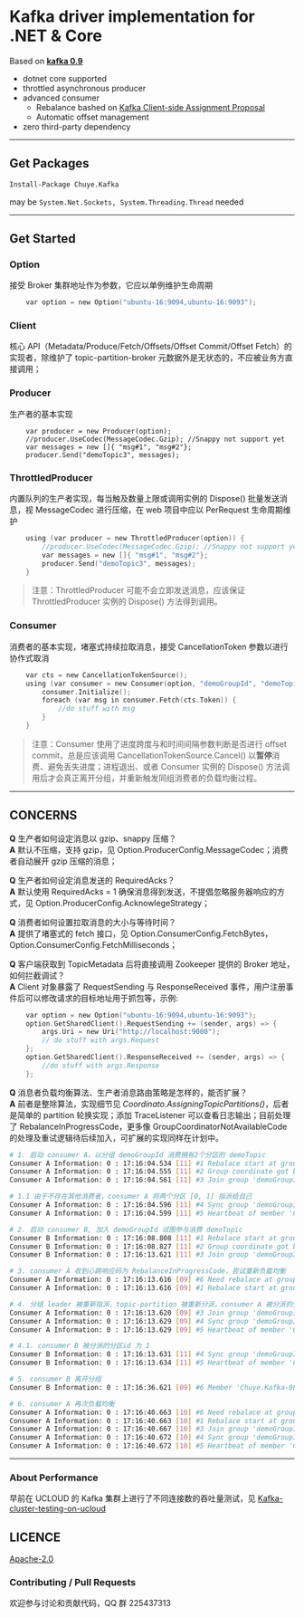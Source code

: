 ﻿# Kafka driver implementation for .NET & Core

Based on [**kafka 0.9**](https://cwiki.apache.org/confluence/display/KAFKA/A+Guide+To+The+Kafka+Protocol)

* dotnet core supported
* throttled asynchronous producer
* advanced consumer
    * Rebalance bashed on [Kafka Client-side Assignment Proposal](https://cwiki.apache.org/confluence/display/KAFKA/Kafka+Client-side+Assignment+Proposal) 
    * Automatic offset management
* zero third-party dependency

----

## Get Packages

```bash
Install-Package Chuye.Kafka
```

may be `System.Net.Sockets, System.Threading.Thread` needed

----

## Get Started

### Option
接受 Broker 集群地址作为参数，它应以单例维护生命周期

```c
    var option = new Option("ubuntu-16:9094,ubuntu-16:9093");
```

### Client
核心 API（Metadata/Produce/Fetch/Offsets/Offset Commit/Offset Fetch）的实现者，除维护了 topic-partition-broker 元数据外是无状态的，不应被业务方直接调用；

### Producer
生产者的基本实现

```
    var producer = new Producer(option);
    //producer.UseCodec(MessageCodec.Gzip); //Snappy not support yet
    var messages = new []{ "msg#1", "msg#2"};
    producer.Send("demoTopic3", messages);
```

### ThrottledProducer
内置队列的生产者实现，每当触及数量上限或调用实例的 Dispose() 批量发送消息，视 MessageCodec 进行压缩，在 web 项目中应以 PerRequest 生命周期维护

```c
    using (var producer = new ThrottledProducer(option)) {
        //producer.UseCodec(MessageCodec.Gzip); //Snappy not support yet
        var messages = new []{ "msg#1", "msg#2"};
        producer.Send("demoTopic3", messages);
    }
```

> 注意：ThrottledProducer 可能不会立即发送消息，应该保证 ThrottledProducer 实例的 Dispose() 方法得到调用。

### Consumer
消费者的基本实现，堵塞式持续拉取消息，接受 CancellationToken 参数以进行协作式取消

```c
    var cts = new CancellationTokenSource();
    using (var consumer = new Consumer(option, "demoGroupId", "demoTopic")) {
        consumer.Initialize();
        foreach (var msg in consumer.Fetch(cts.Token)) {
            //do stuff with msg
        }
    }
```

> 注意：Consumer 使用了进度跨度与和时间间隔参数判断是否进行 offset commit，总是应该调用 CancellationTokenSource.Cancel() 以**暂停**消费、避免丢失进度；进程退出、或者 Consumer 实例的 Dispose() 方法调用后才会真正离开分组，并重新触发同组消费者的负载均衡过程。

----

## CONCERNS

**Q** 生产者如何设定消息以 gzip、snappy 压缩？  
**A** 默认不压缩，支持 gzip，见 Option.ProducerConfig.MessageCodec；消费者自动展开 gzip 压缩的消息；

**Q** 生产者如何设定消息发送的 RequiredAcks？  
**A** 默认使用 RequiredAcks = 1 确保消息得到发送，不提倡忽略服务器响应的方式，见 Option.ProducerConfig.AcknowlegeStrategy；

**Q** 消费者如何设置拉取消息的大小与等待时间？  
**A** 提供了堵塞式的 fetch 接口，见 Option.ConsumerConfig.FetchBytes，Option.ConsumerConfig.FetchMilliseconds；

**Q** 客户端获取到 TopicMetadata 后将直接调用 Zookeeper 提供的 Broker 地址，如何拦截调试？  
**A** Client 对象暴露了 RequestSending 与 ResponseReceived 事件，用户注册事件后可以修改请求的目标地址用于抓包等，示例:

```c
    var option = new Option("ubuntu-16:9094,ubuntu-16:9093");
    option.GetSharedClient().RequestSending += (sender, args) => {
        args.Uri = new Uri("http://localhost:9000");
        // do stuff with args.Request
    };
    option.GetSharedClient().ResponseReceived += (sender, args) => {
        //do stuff with args.Response
    };
```

**Q** 消息者负载均衡算法、生产者消息路由策略是怎样的，能否扩展？  
**A** 前者是整除算法，实现细节见 *Coordinato.AssigningTopicPartitions()*，后者是简单的 partition 轮换实现；添加 TraceListener 可以查看日志输出；目前处理了 RebalanceInProgressCode，更多像 GroupCoordinatorNotAvailableCode 的处理及重试逻辑待后续加入，可扩展的实现同样在计划中。

```bash
# 1. 启动 consumer A，以分组 demoGroupId 消费拥有2个分区的 demoTopic
Consumer A Information: 0 : 17:16:04.534 [11] #1 Rebalace start at group 'demoGroupId'
Consumer A Information: 0 : 17:16:04.555 [11] #2 Group coordinate got broker http://ubuntu-16:9094/ at group 'demoGroupId'
Consumer A Information: 0 : 17:16:04.561 [11] #3 Join group 'demoGroupId', assigning topic and partitions as leader

# 1.1 由于不存在其他消费者，consumer A 将两个分区 [0, 1] 指派给自己
Consumer A Information: 0 : 17:16:04.596 [11] #4 Sync group 'demoGroupId', Member 'Chuye.Kafka-e0418c7f-4d34-4889-a1b5-4500977e8902' dispathced Topic 'demoTopic'[0,1]
Consumer A Information: 0 : 17:16:04.599 [11] #5 Heartbeat of member 'Chuye.Kafka-e0418c7f-4d34-4889-a1b5-4500977e8902' at group 'demoGroupId'

# 2. 启动 consumer B, 加入 demoGroupId 试图参与消费 demoTopic
Consumer B Information: 0 : 17:16:08.808 [11] #1 Rebalace start at group 'demoGroupId'
Consumer B Information: 0 : 17:16:08.827 [11] #2 Group coordinate got broker http://ubuntu-16:9094/ at group 'demoGroupId'
Consumer B Information: 0 : 17:16:13.621 [11] #3 Join group 'demoGroupId', waiting for assingments as follower

# 3. consumer A 收到心跳响应码为 RebalanceInProgressCode，尝试重新负载均衡
Consumer A Information: 0 : 17:16:13.616 [09] #6 Need rebalace at group 'demoGroupId' for 'RebalanceInProgressCode'
Consumer A Information: 0 : 17:16:13.616 [09] #1 Rebalace start at group 'demoGroupId'

# 4. 分组 leader 被重新指派，topic-partition 被重新分派，consumer A 被分派的分区id 为 0 
Consumer A Information: 0 : 17:16:13.620 [09] #3 Join group 'demoGroupId', assigning topic and partitions as leader
Consumer A Information: 0 : 17:16:13.629 [09] #4 Sync group 'demoGroupId', Member 'Chuye.Kafka-e0418c7f-4d34-4889-a1b5-4500977e8902' dispathced Topic 'demoTopic'[0]
Consumer A Information: 0 : 17:16:13.629 [09] #5 Heartbeat of member 'Chuye.Kafka-e0418c7f-4d34-4889-a1b5-4500977e8902' at group 'demoGroupId'

# 4.1. consumer B 被分派的分区id 为 1
Consumer B Information: 0 : 17:16:13.631 [11] #4 Sync group 'demoGroupId', Member 'Chuye.Kafka-08516ce2-6d21-452a-8782-64d0928ddae1' dispathced Topic 'demoTopic'[1]
Consumer B Information: 0 : 17:16:13.634 [11] #5 Heartbeat of member 'Chuye.Kafka-08516ce2-6d21-452a-8782-64d0928ddae1' at group 'demoGroupId'

# 5. consumer B 离开分组
Consumer B Information: 0 : 17:16:36.621 [09] #6 Member 'Chuye.Kafka-08516ce2-6d21-452a-8782-64d0928ddae1' leave group 'demoGroupId'

# 6. consumer A 再次负载均衡
Consumer A Information: 0 : 17:16:40.663 [10] #6 Need rebalace at group 'demoGroupId' for 'RebalanceInProgressCode'
Consumer A Information: 0 : 17:16:40.663 [10] #1 Rebalace start at group 'demoGroupId'
Consumer A Information: 0 : 17:16:40.667 [10] #3 Join group 'demoGroupId', assigning topic and partitions as leader
Consumer A Information: 0 : 17:16:40.672 [10] #4 Sync group 'demoGroupId', Member 'Chuye.Kafka-e0418c7f-4d34-4889-a1b5-4500977e8902' dispathced Topic 'demoTopic'[0,1]
Consumer A Information: 0 : 17:16:40.672 [10] #5 Heartbeat of member 'Chuye.Kafka-e0418c7f-4d34-4889-a1b5-4500977e8902' at group 'demoGroupId'
```

----

### About Performance
早前在 UCLOUD 的 Kafka 集群上进行了不同连接数的吞吐量测试，见 [Kafka-cluster-testing-on-ucloud](doc/Kafka-cluster-testing-on-ucloud.md)


## LICENCE
[Apache-2.0](https://github.com/jusfr/Chuye.Kafka/blob/master/LICENSE)

### Contributing / Pull Requests
欢迎参与讨论和贡献代码，QQ 群 225437313